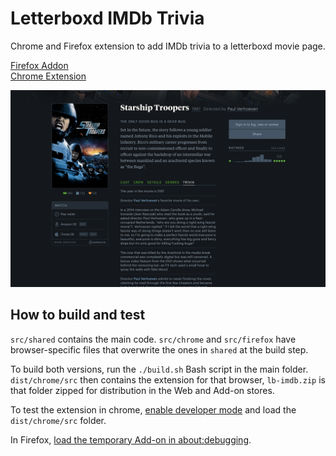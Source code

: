# Letterboxd IMDb Trivia

Chrome and Firefox extension to add IMDb trivia to a letterboxd movie page.

[Firefox Addon](https://addons.mozilla.org/de/firefox/addon/letterboxd-imdb)  
[Chrome Extension](https://chrome.google.com/webstore/detail/letterboxd-imdb-trivia/ekhlhijgenghbhpdhbhkmcoebkilldfi) 

![Trivia Tab](/img/screenshot.png)

## How to build and test

`src/shared` contains the main code. `src/chrome` and `src/firefox` have browser-specific files that overwrite the ones in `shared` at the build step.

To build both versions, run the `./build.sh` Bash script in the main folder. `dist/chrome/src` then contains the extension for that browser, `lb-imdb.zip` is that folder zipped for distribution in the Web and Add-on stores.

To test the extension in chrome, [enable developer mode](https://developer.chrome.com/docs/extensions/mv3/faq/) and load the `dist/chrome/src` folder.

In Firefox, [load the temporary Add-on in about:debugging](https://developer.mozilla.org/en-US/docs/Mozilla/Add-ons/WebExtensions/Your_first_WebExtension).